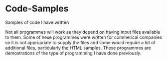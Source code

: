 Code-Samples
============

Samples of code I have written

Not all programmes will work as they depend on having input files available to them.
Some of hese programmes were written for commerical companies so it is not appropriate to supply the files
and some would require a lot of additional files, particularly the HTML samples.
These programmes are demostrations of the type of programming I have done previously.
